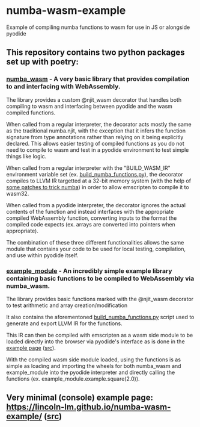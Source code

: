 # numba-wasm-example

Example of compiling numba functions to wasm for use in JS or alongside pyodide

## This repository contains two python packages set up with poetry:

### [numba_wasm](./numba_wasm/) - A very basic library that provides compilation to and interfacing with WebAssembly.

The library provides a custom @njit_wasm decorator that handles both compiling to wasm and interfacing between pyodide and the wasm compiled functions.

When called from a regular interpreter, the decorator acts mostly the same as the traditional numba.njit, with the exception that it infers the function signature from type annotations rather than relying on it being explicitly declared. This allows easier testing of compiled functions as you do not need to compile to wasm and test in a pyodide environment to test simple things like logic.

When called from a regular interpreter with the "BUILD_WASM_IR" environment variable set (ex. [build_numba_functions.py](./example_module/build_numba_functions.py)), the decorator compiles to LLVM IR targetted at a 32-bit memory system (with the help of [some patches to trick numba](./numba_wasm/numba_wasm/wasm_compilation_util.py)) in order to allow emscripten to compile it to wasm32.

When called from a pyodide interpreter, the decorator ignores the actual contents of the function and instead interfaces with the appropriate compiled WebAssembly function, converting inputs to the format the compiled code expects (ex. arrays are converted into pointers when appropriate).

The combination of these three different functionalities allows the same module that contains your code to be used for local testing, compilation, and use within pyodide itself.

### [example_module](./example_module/) - An incredibly simple example library containing basic functions to be compiled to WebAssembly via numba_wasm.

The library provides basic functions marked with the @njit_wasm decorator to test arithmetic and array creation/modification

It also contains the aforementoned [build_numba_functions.py](./example_module/build_numba_functions.py) script used to generate and export LLVM IR for the functions.

This IR can then be compiled with emscripten as a wasm side module to be loaded directly into the browser via pyodide's interface as is done in the [example page](https://lincoln-lm.github.io/numba-wasm-example/) ([src](https://github.com/Lincoln-LM/numba-wasm-example/tree/gh-pages)).

With the compiled wasm side module loaded, using the functions is as simple as loading and importing the wheels for both numba_wasm and example_module into the pyodide interpreter and directly calling the functions (ex. example_module.example.square(2.0)).

## Very minimal (console) example page: https://lincoln-lm.github.io/numba-wasm-example/ ([src](https://github.com/Lincoln-LM/numba-wasm-example/tree/gh-pages))
